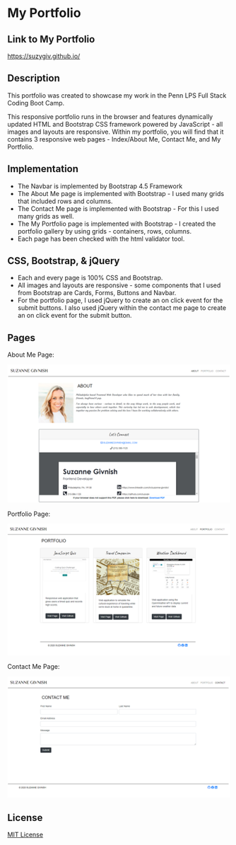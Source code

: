 # My Portfolio

## Link to My Portfolio
https://suzygiv.github.io/

## Description

This portfolio was created to showcase my work in the Penn LPS Full Stack Coding Boot Camp.

This responsive portfolio runs in the browser and features dynamically updated HTML and Bootstrap CSS framework powered by JavaScript - all images and layouts are responsive. Within my portfolio, you will find that it contains 3 responsive web pages - Index/About Me, Contact Me, and My Portfolio. 

## Implementation

- The Navbar is implemented by Bootstrap 4.5 Framework
- The About Me page is implemented with Bootstrap - I used many grids that included rows and columns.
- The Contact Me page is implemented with Bootstrap - For this I used many grids as well.
- The My Portfolio page is implemented with Bootstrap - I created the portfolio gallery by using grids - containers, rows, columns.
- Each page has been checked with the html validator tool.

## CSS, Bootstrap, & jQuery

- Each and every page is 100% CSS and Bootstrap.
- All images and layouts are responsive - some components that I used from Bootstrap are Cards, Forms, Buttons and Navbar. 
- For the portfolio page, I used jQuery to create an on click event for the submit buttons. I also used jQuery within the contact me page to create an on click event for the submit button.

## Pages

About Me Page:

![About Me screenshot](https://github.com/suzygiv/suzygiv.github.io/blob/master/images/about-me-landing-page.PNG)

Portfolio Page:

![Portfolio screenshot](https://github.com/suzygiv/suzygiv.github.io/blob/master/images/portfolio-page.PNG)

Contact Me Page:

![Contact Me screenshot](https://github.com/suzygiv/suzygiv.github.io/blob/master/images/contact-page.PNG)


## License
[MIT License](http://opensource.org/licenses/mit-license.php)

